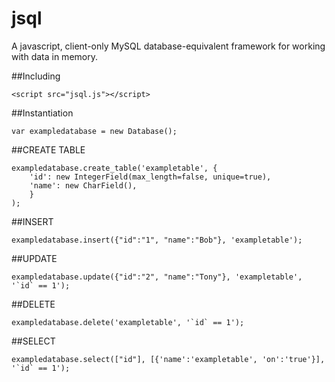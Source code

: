 # jsql
A javascript, client-only MySQL database-equivalent framework for working with data in memory.

##Including

    <script src="jsql.js"></script>

##Instantiation

    var exampledatabase = new Database();
    
##CREATE TABLE

    exampledatabase.create_table('exampletable', {
        'id': new IntegerField(max_length=false, unique=true), 
        'name': new CharField(),
        }
    );

##INSERT

    exampledatabase.insert({"id":"1", "name":"Bob"}, 'exampletable');

##UPDATE

    exampledatabase.update({"id":"2", "name":"Tony"}, 'exampletable', '`id` == 1');

##DELETE

    exampledatabase.delete('exampletable', '`id` == 1');

##SELECT

    exampledatabase.select(["id"], [{'name':'exampletable', 'on':'true'}], '`id` == 1');
